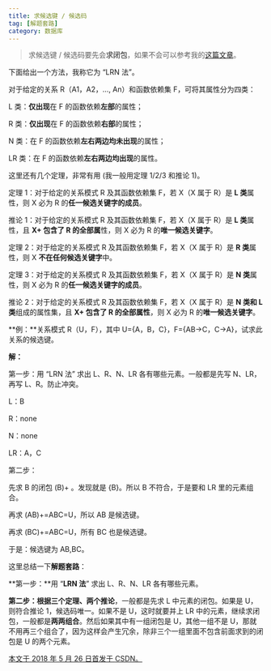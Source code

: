 ```yaml
---
title: 求候选键 / 候选码
tag: [解题套路]
category: 数据库
---
```


>求候选键 / 候选码要先会**求闭包**，如果不会可以参考我的[这篇文章](https://wonz5130.github.io/2018/08/14/31-%E6%B1%82%E9%97%AD%E5%8C%85/)。

<!--more-->

下面给出一个方法，我称它为 “LRN 法”。

对于给定的关系 R（A1，A2，…, An）和函数依赖集 F，可将其属性分为四类：

L 类：**仅出现**在 F 的函数依赖**左部**的属性；

R 类：**仅出现**在 F 的函数依赖**右部**的属性；

N 类：在 F 的函数依赖**左右两边均未出现**的属性；

LR 类：在 F 的函数依赖**左右两边均出现**的属性。

这里还有几个定理，非常有用 (我一般用定理 1/2/3 和推论 1)。

定理 1：对于给定的关系模式 R 及其函数依赖集 F，若 X（X 属于 R）是 **L 类**属性，则 X 必为 R 的**任一候选关键字的成员**。

推论 1：对于给定的关系模式 R 及其函数依赖集 F，若 X（X 属于 R）是 **L 类**属性，且 **X+ 包含了 R 的全部属**性，则 X 必为 R 的**唯一候选关键字**。

定理 2：对于给定的关系模式 R 及其函数依赖集 F，若 X（X 属于 R）是 **R 类**属性，则 X **不在任何候选关键字**中。

定理 3：对于给定的关系模式 R 及其函数依赖集 F，若 X（X 属于 R）是 **N 类**属性，则 X 必为 R 的**任一候选关键字的成员**。

推论 2：对于给定的关系模式 R 及其函数依赖集 F，若 X（X 属于 R）是 **N 类和 L 类**组成的属性集，且 **X+ 包含了 R 的全部属性**，则 X 必为 R 的**唯一候选关键字**。

**例：**关系模式 R（U，F），其中 U={A，B，C}，F={AB→C，C→A}，试求此关系的候选键。

**解：**

第一步：用 “LRN 法” 求出 L、R、N、LR 各有哪些元素。一般都是先写 N、LR，再写 L、R。防止冲突。

L：B

R：none

N：none

LR：A，C

第二步：

先求 B 的闭包 (B)+ 。发现就是 {B}。所以 B 不符合，于是要和 LR 里的元素组合。

再求 (AB)+=ABC=U，所以 AB 是候选键。

再求 (BC)+=ABC=U，所有 BC 也是候选键。

于是：候选键为 AB,BC。

这里总结一下**解题套路**：

**第一步：**用 “**LRN 法**” 求出 L、R、N、LR 各有哪些元素。

**第二步：**根据**三个定理、两个推论**，一般都是先求 L 中元素的闭包。如果是 U，则符合推论 1，候选码唯一。如果不是 U，这时就要并上 LR 中的元素，继续求闭包，一般都是**两两组合**。然后如果其中有一组闭包是 U，其他一组不是 U，那就不用再三个组合了，因为这样会产生冗余，除非三个一组里面不包含前面求到的闭包是 U 的两个元素。



<u>本文于 2018 年 5 月 26 日首发于 [CSDN](https://blog.csdn.net/Wonz5130/article/details/80464679)。</u>